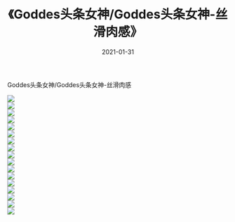 ﻿---
layout: post
title:  《Goddes头条女神/Goddes头条女神-丝滑肉感》
date:   2021-01-31
img: http://pic.660000.xyz/1:/网络美图/2021/Goddes头条女神/Goddes头条女神-丝滑肉感/000.jpg
categories: [美女, 清纯, 唯美]
---

Goddes头条女神/Goddes头条女神-丝滑肉感

 ![](http://pic.660000.xyz/1:/网络美图/2021/Goddes头条女神/Goddes头条女神-丝滑肉感/001.jpg) <br>![](http://pic.660000.xyz/1:/网络美图/2021/Goddes头条女神/Goddes头条女神-丝滑肉感/002.jpg) <br>![](http://pic.660000.xyz/1:/网络美图/2021/Goddes头条女神/Goddes头条女神-丝滑肉感/003.jpg) <br>![](http://pic.660000.xyz/1:/网络美图/2021/Goddes头条女神/Goddes头条女神-丝滑肉感/004.jpg) <br>![](http://pic.660000.xyz/1:/网络美图/2021/Goddes头条女神/Goddes头条女神-丝滑肉感/005.jpg) <br>![](http://pic.660000.xyz/1:/网络美图/2021/Goddes头条女神/Goddes头条女神-丝滑肉感/006.jpg) <br>![](http://pic.660000.xyz/1:/网络美图/2021/Goddes头条女神/Goddes头条女神-丝滑肉感/007.jpg) <br>![](http://pic.660000.xyz/1:/网络美图/2021/Goddes头条女神/Goddes头条女神-丝滑肉感/008.jpg) <br>![](http://pic.660000.xyz/1:/网络美图/2021/Goddes头条女神/Goddes头条女神-丝滑肉感/009.jpg) <br>![](http://pic.660000.xyz/1:/网络美图/2021/Goddes头条女神/Goddes头条女神-丝滑肉感/010.jpg) <br>![](http://pic.660000.xyz/1:/网络美图/2021/Goddes头条女神/Goddes头条女神-丝滑肉感/011.jpg) <br>![](http://pic.660000.xyz/1:/网络美图/2021/Goddes头条女神/Goddes头条女神-丝滑肉感/012.jpg) <br>![](http://pic.660000.xyz/1:/网络美图/2021/Goddes头条女神/Goddes头条女神-丝滑肉感/013.jpg) <br>![](http://pic.660000.xyz/1:/网络美图/2021/Goddes头条女神/Goddes头条女神-丝滑肉感/014.jpg) <br>![](http://pic.660000.xyz/1:/网络美图/2021/Goddes头条女神/Goddes头条女神-丝滑肉感/015.jpg) <br>![](http://pic.660000.xyz/1:/网络美图/2021/Goddes头条女神/Goddes头条女神-丝滑肉感/016.jpg) <br>![](http://pic.660000.xyz/1:/网络美图/2021/Goddes头条女神/Goddes头条女神-丝滑肉感/017.jpg) <br>